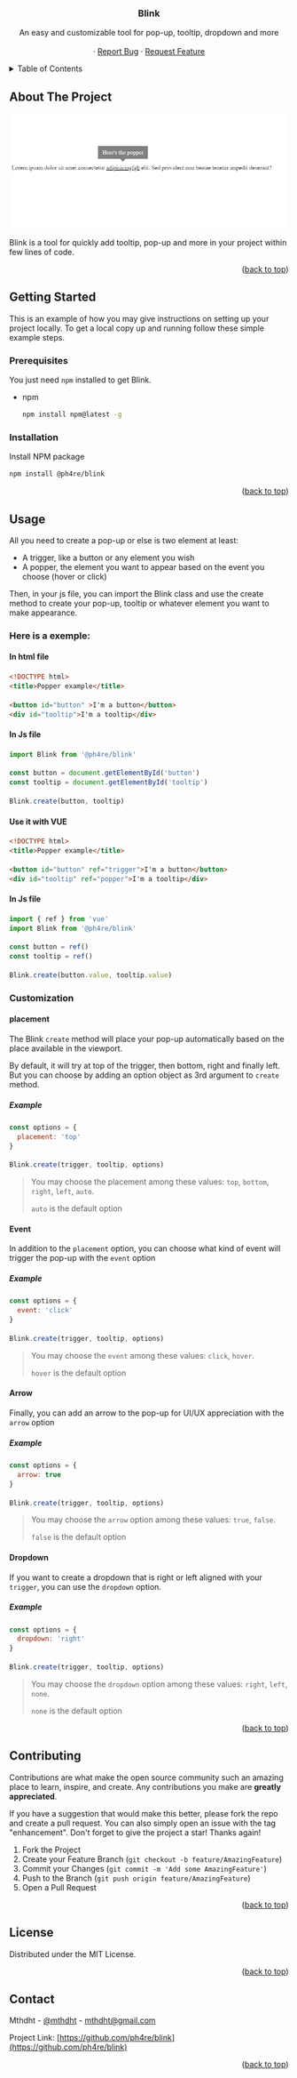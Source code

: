 <a name="readme-top"></a>

<!-- PROJECT LOGO
<br />
<div align="center">
  <a href="https://github.com/github_username/repo_name">
    <img src="images/logo.png" alt="Logo" width="80" height="80">
  </a>-->

<h3 align="center">Blink</h3>

  <p align="center">
    An easy and customizable tool for pop-up, tooltip, dropdown and more
    <br />
    <br />
    ·
    <a href="https://github.com/ph4re/blink/issues">Report Bug</a>
    ·
    <a href="https://github.com/ph4re/blink/issues">Request Feature</a>
  </p>
</div>

<!-- TABLE OF CONTENTS -->
<details>
  <summary>Table of Contents</summary>
  <ol>
    <li>
      <a href="#about-the-project">About The Project</a>
    </li>
    <li>
      <a href="#getting-started">Getting Started</a>
      <ul>
        <li><a href="#prerequisites">Prerequisites</a></li>
        <li><a href="#installation">Installation</a></li>
      </ul>
    </li>
    <li><a href="#usage">Usage</a></li>
    <li><a href="#contributing">Contributing</a></li>
    <li><a href="#license">License</a></li>
    <li><a href="#contact">Contact</a></li>
  </ol>
</details>

<!-- ABOUT THE PROJECT -->

## About The Project

<img src="./src/tooltip.png">

Blink is a tool for quickly add tooltip, pop-up and more in your project within few lines of code.

<p align="right">(<a href="#readme-top">back to top</a>)</p>

<!-- GETTING STARTED -->

## Getting Started

This is an example of how you may give instructions on setting up your project locally.
To get a local copy up and running follow these simple example steps.

### Prerequisites

You just need `npm` installed to get Blink.

- npm
  ```sh
  npm install npm@latest -g
  ```

### Installation

Install NPM package

```sh
npm install @ph4re/blink
```

<p align="right">(<a href="#readme-top">back to top</a>)</p>

<!-- USAGE EXAMPLES -->

## Usage

All you need to create a pop-up or else is two element at least:

- A trigger, like a button or any element you wish
- A popper, the element you want to appear based on the event you choose (hover or click)

Then, in your js file, you can import the Blink class and use the create method to create your pop-up, tooltip or whatever element you want to make appearance.

### Here is a exemple:

#### In html file

```html
<!DOCTYPE html>
<title>Popper example</title>

<button id="button" >I'm a button</button>
<div id="tooltip">I'm a tooltip</div>
```

#### In Js file

```js
import Blink from '@ph4re/blink'

const button = document.getElementById('button')
const tooltip = document.getElementById('tooltip')

Blink.create(button, tooltip)

```

#### Use it with VUE

```html
<!DOCTYPE html>
<title>Popper example</title>

<button id="button" ref="trigger">I'm a button</button>
<div id="tooltip" ref="popper">I'm a tooltip</div>
```

#### In Js file

```js
import { ref } from 'vue'
import Blink from '@ph4re/blink'

const button = ref()
const tooltip = ref()

Blink.create(button.value, tooltip.value)

```

### Customization

#### placement

The Blink `create` method will place your pop-up automatically based on the place available in the viewport.

By default, it will try at top of the trigger, then bottom, right and finally left. But you can choose by adding an option object as 3rd argument to `create` method.

##### Example

```js
const options = {
  placement: 'top'
}

Blink.create(trigger, tooltip, options)
```

> You may choose the placement among these values: `top`, `bottom`, `right`, `left`, `auto`.
>
> `auto` is the default option

#### Event

In addition to the `placement` option, you can choose what kind of event will trigger the pop-up with the `event` option

##### Example

```js
const options = {
  event: 'click'
}

Blink.create(trigger, tooltip, options)
```

> You may choose the `event` among these values: `click`, `hover`.
>
> `hover` is the default option

#### Arrow

Finally, you can add an arrow to the pop-up for UI/UX appreciation with the `arrow` option

##### Example

```js
const options = {
  arrow: true
}

Blink.create(trigger, tooltip, options)
```

> You may choose the `arrow` option among these values: `true`, `false`.
>
> `false` is the default option

#### Dropdown

If you want to create a dropdown that is right or left aligned with your `trigger`, you can use the `dropdown` option.

##### Example

```js
const options = {
  dropdown: 'right'
}

Blink.create(trigger, tooltip, options)
```

> You may choose the `dropdown` option among these values: `right`, `left`, `none`.
>
> `none` is the default option

<!--_For more examples, please refer to the [Documentation](https://example.com)_-->

<p align="right">(<a href="#readme-top">back to top</a>)</p>

<!-- CONTRIBUTING -->

## Contributing

Contributions are what make the open source community such an amazing place to learn, inspire, and create. Any contributions you make are **greatly appreciated**.

If you have a suggestion that would make this better, please fork the repo and create a pull request. You can also simply open an issue with the tag "enhancement".
Don't forget to give the project a star! Thanks again!

1. Fork the Project
2. Create your Feature Branch (`git checkout -b feature/AmazingFeature`)
3. Commit your Changes (`git commit -m 'Add some AmazingFeature'`)
4. Push to the Branch (`git push origin feature/AmazingFeature`)
5. Open a Pull Request

<p align="right">(<a href="#readme-top">back to top</a>)</p>

<!-- LICENSE -->

## License

Distributed under the MIT License.

<p align="right">(<a href="#readme-top">back to top</a>)</p>

<!-- CONTACT -->

## Contact

Mthdht - [@mthdht](https://twitter.com/mthdht) - mthdht@gmail.com

Project Link: [https://github.com/ph4re/blink](https://github.com/ph4re/blink)

<p align="right">(<a href="#readme-top">back to top</a>)</p>

<!-- MARKDOWN LINKS & IMAGES -->
<!-- https://www.markdownguide.org/basic-syntax/#reference-style-links -->

[issues-url]: https://github.com/github_username/repo_name/issues
[license-shield]: https://img.shields.io/github/license/github_username/repo_name.svg?style=for-the-badge
[license-url]: https://github.com/github_username/repo_name/blob/master/LICENSE.txt
